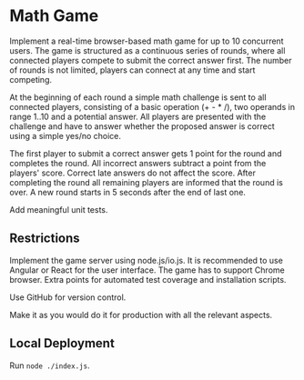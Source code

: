 # Math Game

Implement a real-time browser-based math game for up to 10 concurrent users. The game is structured as a continuous series of rounds, where all connected players compete to submit the correct answer first. The number of rounds is not limited, players can connect at any time and start competing.

At the beginning of each round a simple math challenge is sent to all connected players, consisting of a basic operation (+ - * /), two operands in range 1..10 and a potential answer. All players are presented with the challenge and have to answer whether the proposed answer is correct using a simple yes/no choice.

The first player to submit a correct answer gets 1 point for the round and completes the round. All incorrect answers subtract a point from the players' score. Correct late answers do not affect the score. After completing the round all remaining players are informed that the round is over. A new round starts in 5 seconds after the end of last one.

Add meaningful unit tests.

## Restrictions

Implement the game server using node.js/io.js. It is recommended to use Angular or React for the user interface. The game has to support Chrome browser. Extra points for automated test coverage and installation scripts.

Use GitHub for version control.

Make it as you would do it for production with all the relevant aspects.

## Local Deployment

Run `node ./index.js`.
